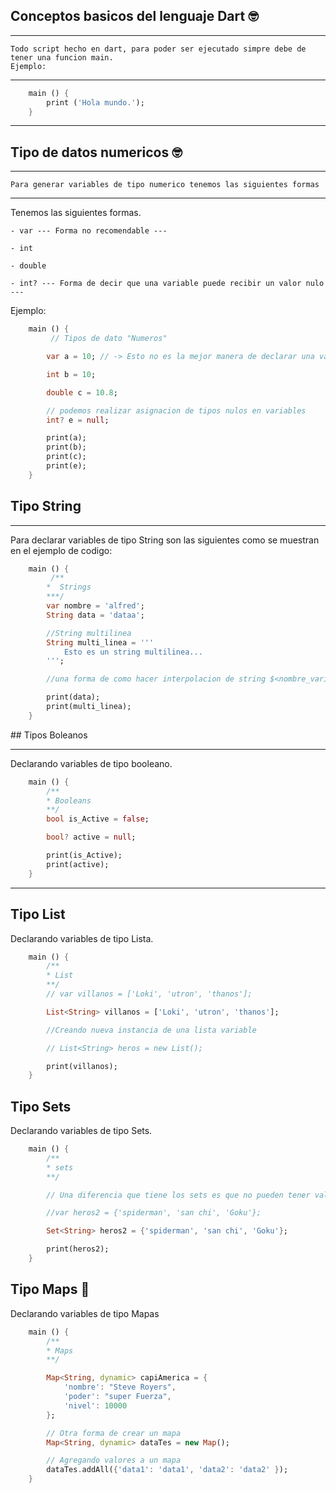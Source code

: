 ## Conceptos basicos del lenguaje Dart :nerd_face:

---

    Todo script hecho en dart, para poder ser ejecutado simpre debe de tener una funcion main.
    Ejemplo:

---

```dart
    main () {
        print ('Hola mundo.');
    }

```

---

## Tipo de datos numericos :nerd_face:

---

    Para generar variables de tipo numerico tenemos las siguientes formas

---

Tenemos las siguientes formas.

    - var --- Forma no recomendable ---

    - int

    - double

    - int? --- Forma de decir que una variable puede recibir un valor nulo ---

Ejemplo:

```dart
    main () {
         // Tipos de dato "Numeros"

        var a = 10; // -> Esto no es la mejor manera de declarar una variable de tipo numero

        int b = 10;

        double c = 10.8;

        // podemos realizar asignacion de tipos nulos en variables
        int? e = null;

        print(a);
        print(b);
        print(c);
        print(e);
    }
```

## Tipo String

---

Para declarar variables de tipo String son las siguientes como se muestran en el ejemplo de codigo:

```dart
    main () {
         /**
        *  Strings
        ***/
        var nombre = 'alfred';
        String data = 'dataa';

        //String multilinea
        String multi_linea = '''
            Esto es un string multilinea...
        ''';

        //una forma de como hacer interpolacion de string $<nombre_variable>

        print(data);
        print(multi_linea);
    }
```

## Tipos Boleanos

---

Declarando variables de tipo booleano.

```dart
    main () {
        /**
        * Booleans
        **/
        bool is_Active = false;

        bool? active = null;

        print(is_Active);
        print(active);
    }
```

---

## Tipo List

Declarando variables de tipo Lista.

```dart
    main () {
        /**
        * List
        **/
        // var villanos = ['Loki', 'utron', 'thanos'];

        List<String> villanos = ['Loki', 'utron', 'thanos'];

        //Creando nueva instancia de una lista variable

        // List<String> heros = new List();

        print(villanos);
    }
```

## Tipo Sets

Declarando variables de tipo Sets.

```dart
    main () {
        /**
        * sets
        **/

        // Una diferencia que tiene los sets es que no pueden tener valores duplicados.

        //var heros2 = {'spiderman', 'san chi', 'Goku'};

        Set<String> heros2 = {'spiderman', 'san chi', 'Goku'};

        print(heros2);
    }
```

## Tipo Maps :thinking:

Declarando variables de tipo Mapas

```dart
    main () {
        /**
        * Maps
        **/

        Map<String, dynamic> capiAmerica = {
            'nombre': "Steve Royers",
            'poder': "super Fuerza",
            'nivel': 10000
        };

        // Otra forma de crear un mapa
        Map<String, dynamic> dataTes = new Map();

        // Agregando valores a un mapa
        dataTes.addAll({'data1': 'data1', 'data2': 'data2' });
    }
```

